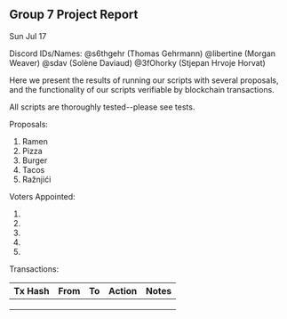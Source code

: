 ## Group 7 Project Report

Sun Jul 17

Discord IDs/Names: @s6thgehr (Thomas Gehrmann) @libertine (Morgan Weaver) @sdav (Solène Daviaud) @3fOhorky (Stjepan Hrvoje Horvat)

Here we present the results of running our scripts with several proposals, and the functionality of our scripts verifiable by blockchain transactions.

All scripts are thoroughly tested--please see tests.

Proposals:

1. Ramen
2. Pizza
3. Burger
4. Tacos
5. Ražnjići

Voters Appointed:

1.
2.
3.
4.
5.

Transactions:

| Tx Hash | From | To  | Action | Notes |
| ------- | ---- | --- | ------ | ----- |
|         |      |     |        |       |
|         |      |     |        |       |
|         |      |     |        |       |
